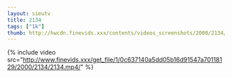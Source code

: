 ```yaml
--- 
layout: sieutv
title: 2134
tags: ["1k"]
thumb: http://hwcdn.finevids.xxx/contents/videos_screenshots/2000/2134/preview.mp4.jpg
---
```

{% include video src="http://www.finevids.xxx/get_file/1/0c637140a5dd05b16d91547a70118129/2000/2134/2134.mp4/" %} 
